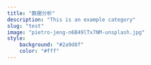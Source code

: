```yaml
---
title: "数据分析"
description: "This is an example category"
slug: "test"
image: "pietro-jeng-n6B49lTx7NM-unsplash.jpg"
style:
    background: "#2a9d8f"
    color: "#fff"
---
```

